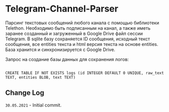 # Telegram-Channel-Parser
Парсинг текстовых сообщений любого канала с помощью библиотеки Telethon. 
Необходимо быть подписанным на канал, а также иметь заранее созданный и загруженный в Google Drive файл сессии Telegram.
В sqlite базу сохраняется ID сообщения, исходный текст сообщения, все entities текста и html версия текста на основе 
entities. База хранится и синхронизируется с Google Drive.

Запрос на создание базы данных для сохранения логов:
```

CREATE TABLE IF NOT EXISTS logs (id INTEGER DEFAULT 0 UNIQUE, raw_text TEXT, entities BLOB, text TEXT)

```

## Change Log

`30.05.2021` - Initial commit.